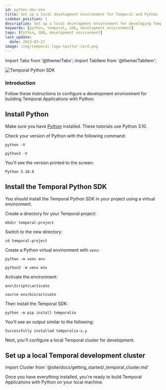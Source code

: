 ```yaml
---
id: python-dev-env
title: Set up a local development environment for Temporal and Python
sidebar_position: 1
description: Set up a local development environment for developing Temporal Applications using the Python programming language.
keywords: [python, temporal, sdk, development environment]
tags: [Python, SDK, development environment]
last_update:
  date: 2023-03-27
image: /img/temporal-logo-twitter-card.png
---
```


import Tabs from '@theme/Tabs';
import TabItem from '@theme/TabItem';

![Temporal Python SDK](/img/sdk_banners/banner_python.png)
### Introduction

Follow these instructions to configure a development environment for building Temporal Applications with Python.

## Install Python

Make sure you have [Python](https://www.python.org/downloads/) installed. These tutorials use Python 3.10.

Check your version of Python with the following command:

<Tabs groupId="os" queryString>
  <TabItem value="win" label="Windows">

```command
python -V
```

  </TabItem>
  <TabItem value="mac" label="macOS">

```command
python3 -V
```

  </TabItem>
</Tabs>

You'll see the version printed to the screen:

```
Python 3.10.9
```

## Install the Temporal Python SDK

You should install the Temporal Python SDK in your project using a virtual environment. 

Create a directory for your Temporal project:

```command
mkdir temporal-project
```

Switch to the new directory:

```command
cd temporal-project
```

Create a Python virtual environment with `venv`:

<Tabs queryString groupId="os">
  <TabItem value="win" label="Windows">

```command
python -m venv env
```

  </TabItem>
  <TabItem value="mac" label="macOS">

```command
python3 -m venv env
```

  </TabItem>
</Tabs>


Activate the environment:

<Tabs queryString groupId="os">
  <TabItem value="win" label="Windows">

```command
env\Scripts\activate
```

  </TabItem>
  <TabItem value="mac" label="macOS">

```command
source env/bin/activate
```

  </TabItem>
</Tabs>

Then install the Temporal SDK:

```command
python -m pip install temporalio
```

You'll see an output similar to the following:

```output
Successfully installed temporalio-x.y
```

Next, you'll configure a local Temporal cluster for development.

## Set up a local Temporal development cluster

import Cluster from '@site/docs/getting_started/_temporal_cluster.md'

<Cluster />

Once you have everything installed, you're ready to build Temporal Applications with Python on your local machine.

